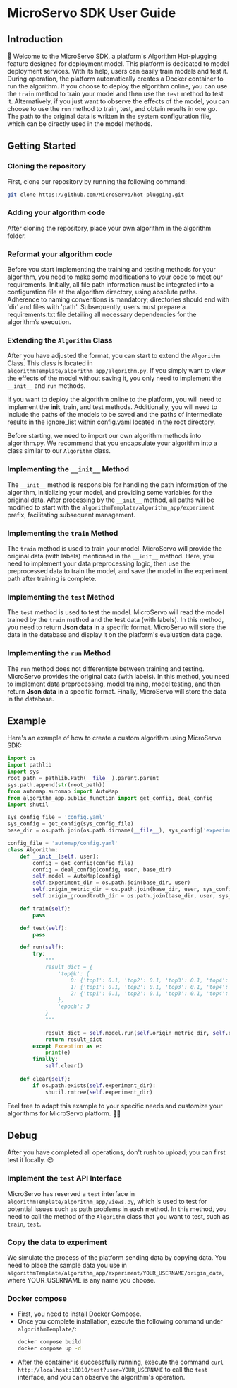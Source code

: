 # MicroServo SDK User Guide

## Introduction

👏 Welcome to the MicroServo SDK, a platform's Algorithm Hot-plugging feature designed for deployment model. This platform is dedicated to model deployment services. With its help, users can easily train models and test it. During operation, the platform automatically creates a Docker container to run the algorithm. If you choose to deploy the algorithm online, you can use the `train` method to train your model and then use the `test` method to test it. Alternatively, if you just want to observe the effects of the model, you can choose to use the `run` method to train, test, and obtain results in one go. The path to the original data is written in the system configuration file, which can be directly used in the model methods.


## Getting Started

### Cloning the repository
First, clone our repository by running the following command:

```bash
git clone https://github.com/MicroServo/hot-plugging.git
```

### Adding your algorithm code
After cloning the repository, place your own algorithm in the algorithm folder.

### Reformat your algorithm code
Before you start implementing the training and testing methods for your algorithm, you need to make some modifications to your code to meet our requirements. Initially, all file path information must be integrated into a configuration file at the algorithm directory, using absolute paths. Adherence to naming conventions is mandatory; directories should end with 'dir' and files with 'path'. Subsequently, users must prepare a requirements.txt file detailing all necessary dependencies for the algorithm’s execution.


### Extending the `Algorithm` Class
After you have adjusted the format, you can start to extend the `Algorithm` Class. This class is located in `algorithmTemplate/algorithm_app/algorithm.py`. If you simply want to view the effects of the model without saving it, you only need to implement the `__init__` and `run` methods. 

If you want to deploy the algorithm online to the platform, you will need to implement the __init__, train, and test methods. Additionally, you will need to include the paths of the models to be saved and the paths of intermediate results in the ignore_list within config.yaml located in the root directory.

Before starting, we need to import our own algorithm methods into algorithm.py. We recommend that you encapsulate your algorithm into a class similar to our `Algorithm` class.

### Implementing the `__init__` Method
The `__init__` method is responsible for handling the path information of the algorithm, initializing your model, and providing some variables for the original data. After processing by the `__init__` method, all paths will be modified to start with the `algorithmTemplate/algorithm_app/experiment` prefix, facilitating subsequent management.

### Implementing the `train` Method
The `train` method is used to train your model. MicroServo will provide the original data (with labels) mentioned in the `__init__` method. Here, you need to implement your data preprocessing logic, then use the preprocessed data to train the model, and save the model in the experiment path after training is complete.

### Implementing the `test` Method
The `test` method is used to test the model. MicroServo will read the model trained by the `train` method and the test data (with labels). In this method, you need to return **Json data** in a specific format. MicroServo will store the data in the database and display it on the platform's evaluation data page.

### Implementing the `run` Method
The `run` method does not differentiate between training and testing. MicroServo provides the original data (with labels). In this method, you need to implement data preprocessing, model training, model testing, and then return **Json data** in a specific format. Finally, MicroServo will store the data in the database.

## Example
Here's an example of how to create a custom algorithm using MicroServo SDK:

```Python
import os
import pathlib
import sys
root_path = pathlib.Path(__file__).parent.parent
sys.path.append(str(root_path))
from automap.automap import AutoMap
from algorithm_app.public_function import get_config, deal_config
import shutil

sys_config_file = 'config.yaml'
sys_config = get_config(sys_config_file)
base_dir = os.path.join(os.path.dirname(__file__), sys_config['experiment_dir'])

config_file = 'automap/config.yaml'
class Algorithm:
    def __init__(self, user):
        config = get_config(config_file)
        config = deal_config(config, user, base_dir)
        self.model = AutoMap(config)
        self.experiment_dir = os.path.join(base_dir, user)
        self.origin_metric_dir = os.path.join(base_dir, user, sys_config['origin_metric_dir'])
        self.origin_groundtruth_dir = os.path.join(base_dir, user, sys_config['origin_groundtruth_dir'])

    def train(self):
        pass

    def test(self):
        pass

    def run(self):
        try:
            """
            result_dict = {
                'top@k': {
                    0: {'top1': 0.1, 'top2': 0.1, 'top3': 0.1, 'top4': 0.1, 'top5': 0.1},
                    1: {'top1': 0.1, 'top2': 0.1, 'top3': 0.1, 'top4': 0.1, 'top5': 0.1},
                    2: {'top1': 0.1, 'top2': 0.1, 'top3': 0.1, 'top4': 0.1, 'top5': 0.1}
                },
                'epoch': 3
            }
            """
            
            result_dict = self.model.run(self.origin_metric_dir, self.origin_groundtruth_dir)
            return result_dict
        except Exception as e:
            print(e)
        finally:
            self.clear()
    
    def clear(self):
        if os.path.exists(self.experiment_dir):
            shutil.rmtree(self.experiment_dir)
```
Feel free to adapt this example to your specific needs and customize your algorithms for MicroServo platform. 🎉🎉

## Debug
After you have completed all operations, don't rush to upload; you can first test it locally. 😎

### Implement the `test` API Interface
MicroServo has reserved a `test` interface in `algorithmTemplate/algorithm_app/views.py`, which is used to test for potential issues such as path problems in each method. In this method, you need to call the method of the `Algorithm` class that you want to test, such as `train`, `test`.

### Copy the data to experiment
We simulate the process of the platform sending data by copying data. You need to place the sample data you use in `algorithmTemplate/algorithm_app/experiment/YOUR_USERNAME/origin_data`, where YOUR_USERNAME is any name you choose.

### Docker compose
- First, you need to install Docker Compose.
- Once you complete installation, execute the following command under `algorithmTemplate/`:
    ```bash
    docker compose build
    docker compose up -d
    ```
- After the container is successfully running, execute the command `curl http://localhost:18010/test?user=YOUR_USERNAME` to call the `test` interface, and you can observe the algorithm's operation.
